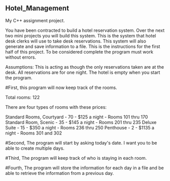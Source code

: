 ## Hotel_Management
My C++ assignment project. 

You have been contracted to build a hotel reservation system. Over the next two mini projects you will build this system. This is the system that hotel desk clerks will use to take desk reservations. This system will also generate and save information to a file. This is the instructions for the first half of this project. To be considered complete the program must work without errors.

Assumptions: This is acting as though the only reservations taken are at the desk. All reservations are for one night. The hotel is empty when you start the program.

#First, this program will now keep track of the rooms.

Total rooms: 122

There are four types of rooms with these prices:

Standard Rooms, Courtyard - 70 - $125 a night - Rooms 101 thru 170
Standard Room, Scenic - 35 - $145 a night - Rooms 201 thru 235
Deluxe Suite - 15 - $350 a night - Rooms 236 thru 250
Penthouse - 2 - $1135 a night - Rooms 301 and 302

#Second, The program will start by asking today's date. I want you to be able to create multiple days.

#Third, The program will keep track of who is staying in each room.

#Fourth, The program will store the information for each day in a file and be able to retrieve the information from a previous day.
